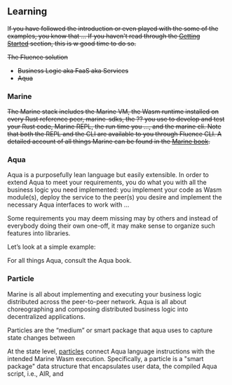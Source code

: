 ## **Learning**

I~~f you have followed the introduction or even played with the some of the examples, you know that ... If you haven't read through the [Getting Started](https://hackmd+.vscode-resource.vscode-cdn.net/Fluence%20Developer%20Documentation.md#Getting-Started) section, this is w good time to do so.~~

~~The Fluence solution~~

- ~~Business Logic aka FaaS aka Services~~
- ~~Aqua~~

### **Marine**

~~The Marine stack includes the Marine VM, the Wasm runtime installed on every Rust reference peer, marine-sdks, the ?? you use to develop and test your Rust code, Marine REPL, the run time you …, and the marine cli. Note that both the REPL and the CLI are available to you through Fluence CLI. A detailed account of all things Marine can be found in the [Marine book](https://fluence.dev/docs/marine-book/introduction).~~

### **Aqua**

Aqua is a purposefully lean language but easily extensible. In order to extend Aqua to meet your requirements, you do what you with all the business logic you need implemented: you implement your code as Wasm module(s), deploy the service to the peer(s) you desire and implement the necessary Aqua interfaces to work with …

Some requirements you may deem missing may by others and instead of everybody doing their own one-off, it may make sense to organize such features into libraries.

Let’s look at a simple example:

For all things Aqua, consult the Aqua book.

### **Particle**

Marine is all about implementing and executing your business logic distributed across the peer-to-peer network. Aqua is all about choreographing and composing distributed business logic into decentralized applications.

Particles are the “medium” or smart package that aqua uses to capture state changes between

At the state level, [particles](https://hackmd+.vscode-resource.vscode-cdn.net/Fluence%20Developer%20Documentation.md) connect Aqua language instructions with the intended Marine Wasm execution. Specifically, a particle is a "smart package" data structure that encapsulates user data, the compiled Aqua script, i.e., AIR, and
